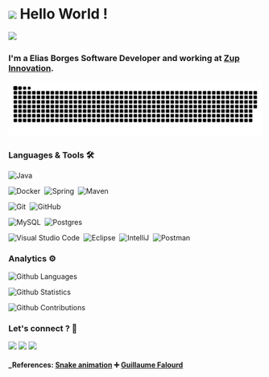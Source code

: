 
<h1><img src="https://emojis.slackmojis.com/emojis/images/1531849430/4246/blob-sunglasses.gif?1531849430" width="30"/> Hello World ! </h1>

![](http://estruyf-github.azurewebsites.net/api/VisitorHit?user=EliasBorgesZup&repo=EliasBorgesZup&countColorcountColor)

### I'm a Elias Borges Software Developer and working at [Zup Innovation](www.zup.com.br).

![Snake animation](https://raw.githubusercontent.com/eliasborgeszup/eliasborgeszup/master/svg/github-user-contribution.svg)

### Languages & Tools 🛠

![Java](https://img.shields.io/badge/-Java-05122A?style=flat&logo=Java&logoColor=white)&nbsp;

![Docker](https://img.shields.io/badge/-Docker-05122A?style=flat&logo=docker)&nbsp;
![Spring](https://img.shields.io/badge/-Spring-05122A?style=flat&logo=spring&logoColor=white)&nbsp;
![Maven](https://img.shields.io/badge/-Maven-05122A?style=flat&logo=apache-maven&logoColor=white)&nbsp;

![Git](https://img.shields.io/badge/-Git-05122A?style=flat&logo=git)&nbsp;
![GitHub](https://img.shields.io/badge/-GitHub-05122A?style=flat&logo=github)&nbsp;

![MySQL](https://img.shields.io/badge/-MySQL-05122A?style=flat&logo=mysql&logoColor=white)&nbsp;
![Postgres](https://img.shields.io/badge/-Postgres-05122A?style=flat&logo=postgresql)&nbsp;

![Visual Studio Code](https://img.shields.io/badge/-Visual%20Studio%20Code-05122A?style=flat&logo=visual-studio-code&logoColor=007ACC)&nbsp;
![Eclipse](https://img.shields.io/badge/-Eclipse-05122A?style=flat&logo=eclipse&logoColor=007ACC)&nbsp;
![IntelliJ](https://img.shields.io/badge/-IntelliJ-05122A?style=flat&logo=jetbrains)&nbsp;
![Postman](https://img.shields.io/badge/-Postman-05122A?style=flat&logo=postman)&nbsp;

### Analytics ⚙️

![Github Languages](https://github-readme-stats.vercel.app/api/top-langs/?username=EliasBorgesZup&layout=compact&count_private=true)

![Github Statistics](https://github-readme-stats.vercel.app/api/?username=EliasBorgesZup&count_private=true&show_icons=true)

![Github Contributions](https://github-readme-streak-stats.herokuapp.com/?user=EliasBorgesZup&hide_border=true)

### Let's connect ? 🤝

<p align="left">
	<a href="https://www.linkedin.com/in/eliasborges/"><img src="https://img.shields.io/badge/-eliasborges-0077B5?style=flat&logo=Linkedin&logoColor=white"/></a>
	<a href="https://eliasjborges.medium.com/"><img src="https://img.shields.io/badge/-@eliasjborges-%2312100E?style=flat&logo=medium&logoColor=white"/></a>
	<a href="mailto:eliasborges@unipam.edu.br"><img src="https://img.shields.io/badge/-eliasborges@unipam.edu.br-D14836?style=flat&logo=Gmail&logoColor=white"/></a>
</p>

#### _References: [Snake animation](https://github.com/Platane/snk) ➕ [Guillaume Falourd](https://dev.to/guifalourd/step-by-step-to-create-a-readme-for-your-github-profile-1i0g) 
